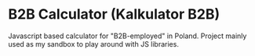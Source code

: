 # B2B Calculator (Kalkulator B2B)
Javascript based calculator for "B2B-employed" in Poland. Project mainly used as my sandbox to play around with JS libraries.
